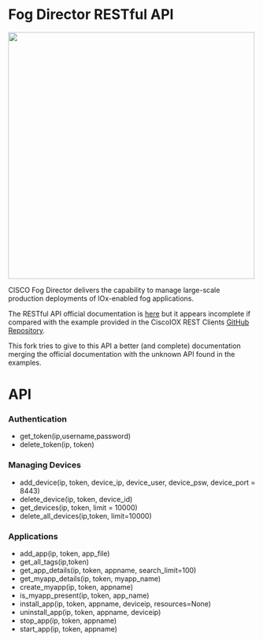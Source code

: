 # Fog Director RESTful API

<img src="https://www.cisco.com/content/dam/assets/prod/im/img/600/fog-director-600x400.jpg" width="500px">

CISCO Fog Director delivers the capability to manage large-scale production deployments of IOx-enabled fog applications. 

The RESTful API official documentation is [here](https://developer.cisco.com/docs/iox/#!fog-director-api-documentation/cisco-fog-director-rest-api) but it appears incomplete if compared with the example provided in the CiscoIOX REST Clients [GitHub Repository](https://github.com/CiscoIOx/Fog-Director-REST-Clients).

This fork tries to give to this API a better (and complete) documentation merging the official documentation with the unknown API found in the examples.

# API
### Authentication
 - get_token(ip,username,password)
 - delete_token(ip, token)
### Managing Devices
 - add_device(ip, token, device_ip, device_user, device_psw, device_port = 8443)
 - delete_device(ip, token, device_id)
 - get_devices(ip, token, limit = 10000)
 - delete_all_devices(ip,token, limit=10000)
### Applications
 - add_app(ip, token, app_file)
 - get_all_tags(ip,token)
 - get_app_details(ip, token, appname, search_limit=100)
 - get_myapp_details(ip, token, myapp_name)
 - create_myapp(ip, token, appname)
 - is_myapp_present(ip, token, app_name)
 - install_app(ip, token, appname, deviceip, resources=None)
 - uninstall_app(ip, token, appname, deviceip)
 - stop_app(ip, token, appname)
 - start_app(ip, token, appname)